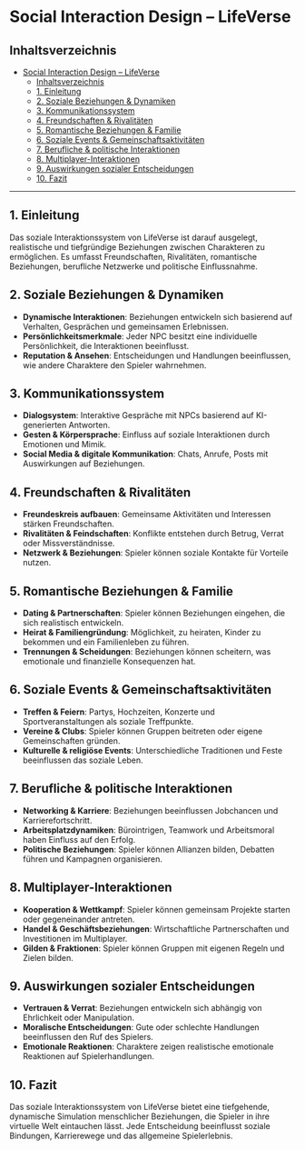 # Social Interaction Design – LifeVerse

## Inhaltsverzeichnis

- [Social Interaction Design – LifeVerse](#social-interaction-design--lifeverse)
  - [Inhaltsverzeichnis](#inhaltsverzeichnis)
  - [1. Einleitung](#1-einleitung)
  - [2. Soziale Beziehungen \& Dynamiken](#2-soziale-beziehungen--dynamiken)
  - [3. Kommunikationssystem](#3-kommunikationssystem)
  - [4. Freundschaften \& Rivalitäten](#4-freundschaften--rivalitäten)
  - [5. Romantische Beziehungen \& Familie](#5-romantische-beziehungen--familie)
  - [6. Soziale Events \& Gemeinschaftsaktivitäten](#6-soziale-events--gemeinschaftsaktivitäten)
  - [7. Berufliche \& politische Interaktionen](#7-berufliche--politische-interaktionen)
  - [8. Multiplayer-Interaktionen](#8-multiplayer-interaktionen)
  - [9. Auswirkungen sozialer Entscheidungen](#9-auswirkungen-sozialer-entscheidungen)
  - [10. Fazit](#10-fazit)

---

## 1. Einleitung

Das soziale Interaktionssystem von LifeVerse ist darauf ausgelegt, realistische und tiefgründige Beziehungen zwischen Charakteren zu ermöglichen. Es umfasst Freundschaften, Rivalitäten, romantische Beziehungen, berufliche Netzwerke und politische Einflussnahme.

## 2. Soziale Beziehungen & Dynamiken

- **Dynamische Interaktionen**: Beziehungen entwickeln sich basierend auf Verhalten, Gesprächen und gemeinsamen Erlebnissen.
- **Persönlichkeitsmerkmale**: Jeder NPC besitzt eine individuelle Persönlichkeit, die Interaktionen beeinflusst.
- **Reputation & Ansehen**: Entscheidungen und Handlungen beeinflussen, wie andere Charaktere den Spieler wahrnehmen.

## 3. Kommunikationssystem

- **Dialogsystem**: Interaktive Gespräche mit NPCs basierend auf KI-generierten Antworten.
- **Gesten & Körpersprache**: Einfluss auf soziale Interaktionen durch Emotionen und Mimik.
- **Social Media & digitale Kommunikation**: Chats, Anrufe, Posts mit Auswirkungen auf Beziehungen.

## 4. Freundschaften & Rivalitäten

- **Freundeskreis aufbauen**: Gemeinsame Aktivitäten und Interessen stärken Freundschaften.
- **Rivalitäten & Feindschaften**: Konflikte entstehen durch Betrug, Verrat oder Missverständnisse.
- **Netzwerk & Beziehungen**: Spieler können soziale Kontakte für Vorteile nutzen.

## 5. Romantische Beziehungen & Familie

- **Dating & Partnerschaften**: Spieler können Beziehungen eingehen, die sich realistisch entwickeln.
- **Heirat & Familiengründung**: Möglichkeit, zu heiraten, Kinder zu bekommen und ein Familienleben zu führen.
- **Trennungen & Scheidungen**: Beziehungen können scheitern, was emotionale und finanzielle Konsequenzen hat.

## 6. Soziale Events & Gemeinschaftsaktivitäten

- **Treffen & Feiern**: Partys, Hochzeiten, Konzerte und Sportveranstaltungen als soziale Treffpunkte.
- **Vereine & Clubs**: Spieler können Gruppen beitreten oder eigene Gemeinschaften gründen.
- **Kulturelle & religiöse Events**: Unterschiedliche Traditionen und Feste beeinflussen das soziale Leben.

## 7. Berufliche & politische Interaktionen

- **Networking & Karriere**: Beziehungen beeinflussen Jobchancen und Karrierefortschritt.
- **Arbeitsplatzdynamiken**: Bürointrigen, Teamwork und Arbeitsmoral haben Einfluss auf den Erfolg.
- **Politische Beziehungen**: Spieler können Allianzen bilden, Debatten führen und Kampagnen organisieren.

## 8. Multiplayer-Interaktionen

- **Kooperation & Wettkampf**: Spieler können gemeinsam Projekte starten oder gegeneinander antreten.
- **Handel & Geschäftsbeziehungen**: Wirtschaftliche Partnerschaften und Investitionen im Multiplayer.
- **Gilden & Fraktionen**: Spieler können Gruppen mit eigenen Regeln und Zielen bilden.

## 9. Auswirkungen sozialer Entscheidungen

- **Vertrauen & Verrat**: Beziehungen entwickeln sich abhängig von Ehrlichkeit oder Manipulation.
- **Moralische Entscheidungen**: Gute oder schlechte Handlungen beeinflussen den Ruf des Spielers.
- **Emotionale Reaktionen**: Charaktere zeigen realistische emotionale Reaktionen auf Spielerhandlungen.

## 10. Fazit

Das soziale Interaktionssystem von LifeVerse bietet eine tiefgehende, dynamische Simulation menschlicher Beziehungen, die Spieler in ihre virtuelle Welt eintauchen lässt. Jede Entscheidung beeinflusst soziale Bindungen, Karrierewege und das allgemeine Spielerlebnis.
